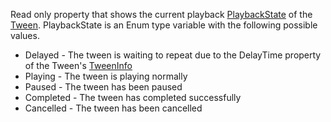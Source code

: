 Read only property that shows the current playback [PlaybackState](https://developer.roblox.com/en-us/api-reference/enum/PlaybackState) of the [Tween](https://developer.roblox.com/en-us/api-reference/class/Tween). PlaybackState is an Enum type variable with the following possible values.

*   Delayed - The tween is waiting to repeat due to the DelayTime property of the Tween's [TweenInfo](https://developer.roblox.com/en-us/api-reference/datatype/TweenInfo)
*   Playing - The tween is playing normally
*   Paused - The tween has been paused
*   Completed - The tween has completed successfully
*   Cancelled - The tween has been cancelled